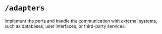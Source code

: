 # `/adapters`

Implement the ports and handle the communication with external systems, 
such as databases, user interfaces, or third-party services.